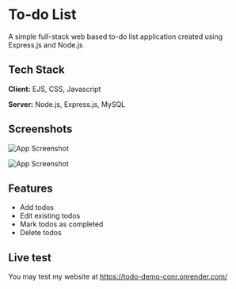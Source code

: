 # To-do List

A simple full-stack web based to-do list application created using Express.js and Node.js

## Tech Stack

**Client:** EJS, CSS, Javascript

**Server:** Node.js, Express.js, MySQL

## Screenshots

![App Screenshot](https://i.imgur.com/MTFZvKA.png)

![App Screenshot](https://i.imgur.com/KWdwHd6.png)

## Features

- Add todos
- Edit existing todos
- Mark todos as completed
- Delete todos

## Live test

You may test my website at https://todo-demo-conr.onrender.com/





